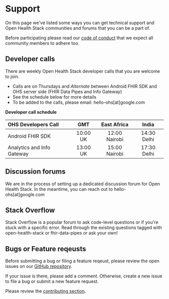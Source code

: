 # Support

On this page we've listed some ways you can get technical support and Open
Health Stack communities and forums that you can be a part of.

Before participating please read
our [code of conduct](https://opensource.google/conduct) that we expect all
community members to adhere too.

## Developer calls

There are weekly Open Health Stack developer calls that you are welcome to join.

* Calls are on Thursdays and *Alternate* between Android FHIR SDK and OHS server
  side (FHIR Data Pipes and Info Gateway)
* See the schedule below for more details
* To be added to the calls, please email: hello-ohs[at]google.com

**Developer call schedule**

| OHS Developers Call | GMT | East Africa | India |
| :------------ | :-: | :---------: | :---: |
| Android FHIR SDK | 10:00 UK | 12:00 Nairobi | 14:30 Delhi |
| Analytics and Info Gateway | 13:00 UK | 15:00 Nairobi | 17:30 Delhi |

## Discussion forums

We are in the process of setting up a dedicated discussion forum for Open Health
Stack. In the meantime, you can reach out to hello-ohs[at]google.com

## Stack Overflow

Stack Overflow is a popular forum to ask code-level questions or if you're stuck
with a specific error. Read through the existing questions tagged with
open-health-stack or fhir-data-pipes or ask your own!

## Bugs or Feature reqeusts

Before submitting a bug or filing a feature reqeust, please review the open
issues on
our [GitHub repository](https://github.com/google/fhir-data-pipes/issues).

If your issue is there, please add a comment. Otherwise, create a new issue to
file a bug or submit a new feature request.

Please review the [contributing section](contributing.md).